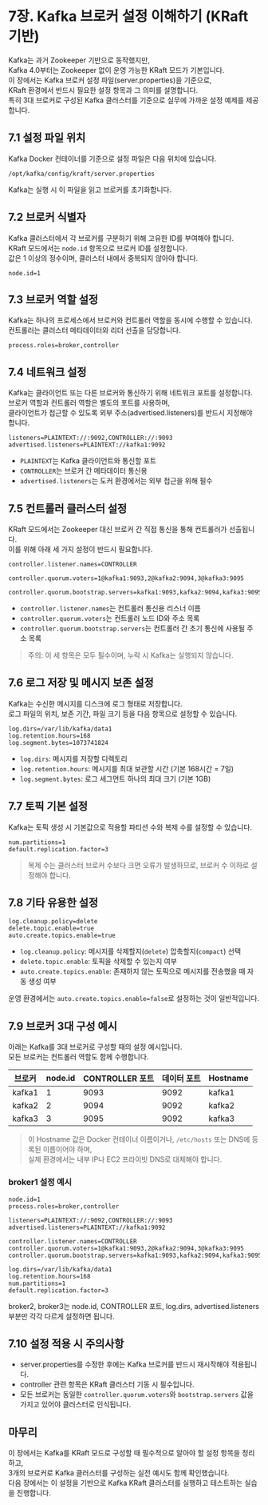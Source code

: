 # 7장. Kafka 브로커 설정 이해하기 (KRaft 기반)

Kafka는 과거 Zookeeper 기반으로 동작했지만,  
Kafka 4.0부터는 Zookeeper 없이 운영 가능한 KRaft 모드가 기본입니다.  
이 장에서는 Kafka 브로커 설정 파일(server.properties)을 기준으로,  
KRaft 환경에서 반드시 필요한 설정 항목과 그 의미를 설명합니다.  
특히 3대 브로커로 구성된 Kafka 클러스터를 기준으로 실무에 가까운 설정 예제를 제공합니다.

## 7.1 설정 파일 위치

Kafka Docker 컨테이너를 기준으로 설정 파일은 다음 위치에 있습니다.

```
/opt/kafka/config/kraft/server.properties
```

Kafka는 실행 시 이 파일을 읽고 브로커를 초기화합니다.

## 7.2 브로커 식별자

Kafka 클러스터에서 각 브로커를 구분하기 위해 고유한 ID를 부여해야 합니다.  
KRaft 모드에서는 `node.id` 항목으로 브로커 ID를 설정합니다.  
값은 1 이상의 정수이며, 클러스터 내에서 중복되지 않아야 합니다.

```properties
node.id=1
```

## 7.3 브로커 역할 설정

Kafka는 하나의 프로세스에서 브로커와 컨트롤러 역할을 동시에 수행할 수 있습니다.  
컨트롤러는 클러스터 메타데이터와 리더 선출을 담당합니다.

```properties
process.roles=broker,controller
```

## 7.4 네트워크 설정

Kafka는 클라이언트 또는 다른 브로커와 통신하기 위해 네트워크 포트를 설정합니다.  
브로커 역할과 컨트롤러 역할은 별도의 포트를 사용하며,  
클라이언트가 접근할 수 있도록 외부 주소(advertised.listeners)를 반드시 지정해야 합니다.

```properties
listeners=PLAINTEXT://:9092,CONTROLLER://:9093
advertised.listeners=PLAINTEXT://kafka1:9092
```

- `PLAINTEXT`는 Kafka 클라이언트와 통신할 포트
- `CONTROLLER`는 브로커 간 메타데이터 통신용
- `advertised.listeners`는 도커 환경에서는 외부 접근을 위해 필수

## 7.5 컨트롤러 클러스터 설정

KRaft 모드에서는 Zookeeper 대신 브로커 간 직접 통신을 통해 컨트롤러가 선출됩니다.  
이를 위해 아래 세 가지 설정이 반드시 필요합니다.

```properties
controller.listener.names=CONTROLLER

controller.quorum.voters=1@kafka1:9093,2@kafka2:9094,3@kafka3:9095

controller.quorum.bootstrap.servers=kafka1:9093,kafka2:9094,kafka3:9095
```

- `controller.listener.names`는 컨트롤러 통신용 리스너 이름
- `controller.quorum.voters`는 컨트롤러 노드 ID와 주소 목록
- `controller.quorum.bootstrap.servers`는 컨트롤러 간 초기 통신에 사용될 주소 목록

> 주의: 이 세 항목은 모두 필수이며, 누락 시 Kafka는 실행되지 않습니다.

## 7.6 로그 저장 및 메시지 보존 설정

Kafka는 수신한 메시지를 디스크에 로그 형태로 저장합니다.  
로그 파일의 위치, 보존 기간, 파일 크기 등을 다음 항목으로 설정할 수 있습니다.

```properties
log.dirs=/var/lib/kafka/data1
log.retention.hours=168
log.segment.bytes=1073741824
```

- `log.dirs`: 메시지를 저장할 디렉토리
- `log.retention.hours`: 메시지를 최대 보관할 시간 (기본 168시간 = 7일)
- `log.segment.bytes`: 로그 세그먼트 하나의 최대 크기 (기본 1GB)

## 7.7 토픽 기본 설정

Kafka는 토픽 생성 시 기본값으로 적용할 파티션 수와 복제 수를 설정할 수 있습니다.

```properties
num.partitions=1
default.replication.factor=3
```

> 복제 수는 클러스터 브로커 수보다 크면 오류가 발생하므로, 브로커 수 이하로 설정해야 합니다.

## 7.8 기타 유용한 설정

```properties
log.cleanup.policy=delete
delete.topic.enable=true
auto.create.topics.enable=true
```

- `log.cleanup.policy`: 메시지를 삭제할지(`delete`) 압축할지(`compact`) 선택
- `delete.topic.enable`: 토픽을 삭제할 수 있는지 여부
- `auto.create.topics.enable`: 존재하지 않는 토픽으로 메시지를 전송했을 때 자동 생성 여부

운영 환경에서는 `auto.create.topics.enable=false`로 설정하는 것이 일반적입니다.

## 7.9 브로커 3대 구성 예시

아래는 Kafka를 3대 브로커로 구성할 때의 설정 예시입니다.  
모든 브로커는 컨트롤러 역할도 함께 수행합니다.

| 브로커 | node.id | CONTROLLER 포트 | 데이터 포트 | Hostname |
|--------|---------|------------------|-------------|----------|
| kafka1 | 1       | 9093             | 9092        | kafka1   |
| kafka2 | 2       | 9094             | 9092        | kafka2   |
| kafka3 | 3       | 9095             | 9092        | kafka3   |

> 이 Hostname 값은 Docker 컨테이너 이름이거나, `/etc/hosts` 또는 DNS에 등록된 이름이어야 하며,  
> 실제 환경에서는 내부 IP나 EC2 프라이빗 DNS로 대체해야 합니다.

### broker1 설정 예시

```properties
node.id=1
process.roles=broker,controller

listeners=PLAINTEXT://:9092,CONTROLLER://:9093
advertised.listeners=PLAINTEXT://kafka1:9092

controller.listener.names=CONTROLLER
controller.quorum.voters=1@kafka1:9093,2@kafka2:9094,3@kafka3:9095
controller.quorum.bootstrap.servers=kafka1:9093,kafka2:9094,kafka3:9095

log.dirs=/var/lib/kafka/data1
log.retention.hours=168
num.partitions=1
default.replication.factor=3
```

broker2, broker3는 node.id, CONTROLLER 포트, log.dirs, advertised.listeners 부분만 각각 다르게 설정하면 됩니다.

## 7.10 설정 적용 시 주의사항

- server.properties를 수정한 후에는 Kafka 브로커를 반드시 재시작해야 적용됩니다.
- controller 관련 항목은 KRaft 클러스터 기동 시 필수입니다.
- 모든 브로커는 동일한 `controller.quorum.voters`와 `bootstrap.servers` 값을 가지고 있어야 클러스터로 인식됩니다.

## 마무리

이 장에서는 Kafka를 KRaft 모드로 구성할 때 필수적으로 알아야 할 설정 항목을 정리하고,  
3개의 브로커로 Kafka 클러스터를 구성하는 실전 예시도 함께 확인했습니다.  
다음 장에서는 이 설정을 기반으로 Kafka KRaft 클러스터를 실행하고 테스트하는 실습을 진행합니다.